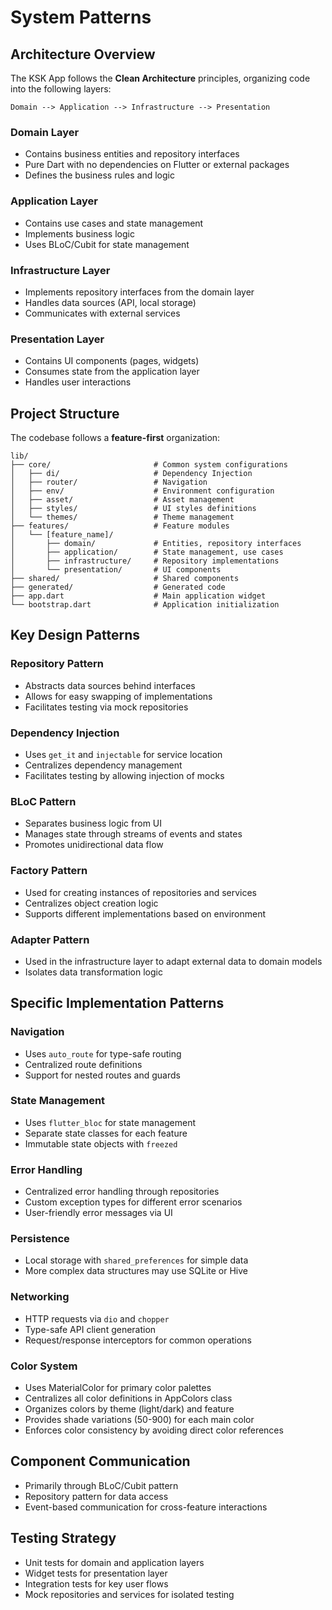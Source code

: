 # System Patterns

## Architecture Overview

The KSK App follows the **Clean Architecture** principles, organizing code into the following layers:

```
Domain --> Application --> Infrastructure --> Presentation
```

### Domain Layer
- Contains business entities and repository interfaces
- Pure Dart with no dependencies on Flutter or external packages
- Defines the business rules and logic

### Application Layer
- Contains use cases and state management
- Implements business logic
- Uses BLoC/Cubit for state management

### Infrastructure Layer
- Implements repository interfaces from the domain layer
- Handles data sources (API, local storage)
- Communicates with external services

### Presentation Layer
- Contains UI components (pages, widgets)
- Consumes state from the application layer
- Handles user interactions

## Project Structure
The codebase follows a **feature-first** organization:

```
lib/
├── core/                       # Common system configurations
│   ├── di/                     # Dependency Injection
│   ├── router/                 # Navigation
│   ├── env/                    # Environment configuration
│   ├── asset/                  # Asset management
│   ├── styles/                 # UI styles definitions
│   └── themes/                 # Theme management
├── features/                   # Feature modules
│   └── [feature_name]/         
│       ├── domain/             # Entities, repository interfaces
│       ├── application/        # State management, use cases
│       ├── infrastructure/     # Repository implementations
│       └── presentation/       # UI components
├── shared/                     # Shared components
├── generated/                  # Generated code
├── app.dart                    # Main application widget
└── bootstrap.dart              # Application initialization
```

## Key Design Patterns

### Repository Pattern
- Abstracts data sources behind interfaces
- Allows for easy swapping of implementations
- Facilitates testing via mock repositories

### Dependency Injection
- Uses `get_it` and `injectable` for service location
- Centralizes dependency management
- Facilitates testing by allowing injection of mocks

### BLoC Pattern
- Separates business logic from UI
- Manages state through streams of events and states
- Promotes unidirectional data flow

### Factory Pattern
- Used for creating instances of repositories and services
- Centralizes object creation logic
- Supports different implementations based on environment

### Adapter Pattern
- Used in the infrastructure layer to adapt external data to domain models
- Isolates data transformation logic

## Specific Implementation Patterns

### Navigation
- Uses `auto_route` for type-safe routing
- Centralized route definitions
- Support for nested routes and guards

### State Management
- Uses `flutter_bloc` for state management
- Separate state classes for each feature
- Immutable state objects with `freezed`

### Error Handling
- Centralized error handling through repositories
- Custom exception types for different error scenarios
- User-friendly error messages via UI

### Persistence
- Local storage with `shared_preferences` for simple data
- More complex data structures may use SQLite or Hive

### Networking
- HTTP requests via `dio` and `chopper`
- Type-safe API client generation
- Request/response interceptors for common operations

### Color System
- Uses MaterialColor for primary color palettes
- Centralizes all color definitions in AppColors class
- Organizes colors by theme (light/dark) and feature
- Provides shade variations (50-900) for each main color
- Enforces color consistency by avoiding direct color references

## Component Communication
- Primarily through BLoC/Cubit pattern
- Repository pattern for data access
- Event-based communication for cross-feature interactions

## Testing Strategy
- Unit tests for domain and application layers
- Widget tests for presentation layer
- Integration tests for key user flows
- Mock repositories and services for isolated testing 